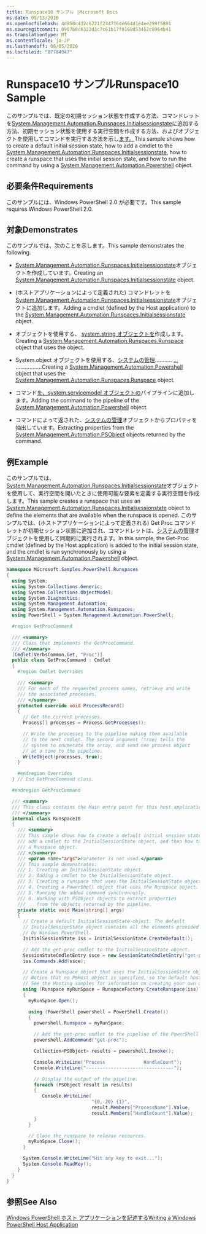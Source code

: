 ```yaml
---
title: Runspace10 サンプル |Microsoft Docs
ms.date: 09/13/2016
ms.openlocfilehash: 4d858c432c6221f2347f6de664d1e4ee299f5801
ms.sourcegitcommit: 0907b8c6322d2c7c61b17f8168d53452c8964b41
ms.translationtype: MT
ms.contentlocale: ja-JP
ms.lasthandoff: 08/05/2020
ms.locfileid: "87784947"
---
```

# <a name="runspace10-sample"></a><span data-ttu-id="16872-102">Runspace10 サンプル</span><span class="sxs-lookup"><span data-stu-id="16872-102">Runspace10 Sample</span></span>

<span data-ttu-id="16872-103">このサンプルでは、既定の初期セッション状態を作成する方法、コマンドレットを[System.Management.Automation.Runspaces.Initialsessionstate](/dotnet/api/System.Management.Automation.Runspaces.InitialSessionState)に追加する方法、初期セッション状態を使用する実行空間を作成する方法、およびオブジェクトを使用してコマンドを実行する方法を示し[ます。](/dotnet/api/system.management.automation.powershell)</span><span class="sxs-lookup"><span data-stu-id="16872-103">This sample shows how to create a default initial session state, how to add a cmdlet to the [System.Management.Automation.Runspaces.Initialsessionstate](/dotnet/api/System.Management.Automation.Runspaces.InitialSessionState), how to create a runspace that uses the initial session state, and how to run the command by using a [System.Management.Automation.Powershell](/dotnet/api/system.management.automation.powershell) object.</span></span>

## <a name="requirements"></a><span data-ttu-id="16872-104">必要条件</span><span class="sxs-lookup"><span data-stu-id="16872-104">Requirements</span></span>

<span data-ttu-id="16872-105">このサンプルには、Windows PowerShell 2.0 が必要です。</span><span class="sxs-lookup"><span data-stu-id="16872-105">This sample requires Windows PowerShell 2.0.</span></span>

## <a name="demonstrates"></a><span data-ttu-id="16872-106">対象</span><span class="sxs-lookup"><span data-stu-id="16872-106">Demonstrates</span></span>

<span data-ttu-id="16872-107">このサンプルでは、次のことを示します。</span><span class="sxs-lookup"><span data-stu-id="16872-107">This sample demonstrates the following.</span></span>

- <span data-ttu-id="16872-108">[System.Management.Automation.Runspaces.Initialsessionstate](/dotnet/api/System.Management.Automation.Runspaces.InitialSessionState)オブジェクトを作成しています。</span><span class="sxs-lookup"><span data-stu-id="16872-108">Creating an [System.Management.Automation.Runspaces.Initialsessionstate](/dotnet/api/System.Management.Automation.Runspaces.InitialSessionState) object.</span></span>

- <span data-ttu-id="16872-109">(ホストアプリケーションによって定義された) コマンドレットを[System.Management.Automation.Runspaces.Initialsessionstate](/dotnet/api/System.Management.Automation.Runspaces.InitialSessionState)オブジェクトに追加します。</span><span class="sxs-lookup"><span data-stu-id="16872-109">Adding a cmdlet (defined by the Host application) to the [System.Management.Automation.Runspaces.Initialsessionstate](/dotnet/api/System.Management.Automation.Runspaces.InitialSessionState) object.</span></span>

- <span data-ttu-id="16872-110">オブジェクトを使用する、 [system.string オブジェクトを](/dotnet/api/System.Management.Automation.Runspaces.Runspace)作成します。</span><span class="sxs-lookup"><span data-stu-id="16872-110">Creating a [System.Management.Automation.Runspaces.Runspace](/dotnet/api/System.Management.Automation.Runspaces.Runspace) object that uses the object.</span></span>

- <span data-ttu-id="16872-111">System.object オブジェクトを使用する、[システムの管理](/dotnet/api/system.management.automation.powershell)........... [...](/dotnet/api/System.Management.Automation.Runspaces.Runspace) .................</span><span class="sxs-lookup"><span data-stu-id="16872-111">Creating a [System.Management.Automation.Powershell](/dotnet/api/system.management.automation.powershell) object that uses the [System.Management.Automation.Runspaces.Runspace](/dotnet/api/System.Management.Automation.Runspaces.Runspace) object.</span></span>

- <span data-ttu-id="16872-112">コマンド[を、system.servicemodel オブジェクトの](/dotnet/api/system.management.automation.powershell)パイプラインに追加します。</span><span class="sxs-lookup"><span data-stu-id="16872-112">Adding the command to the pipeline of the [System.Management.Automation.Powershell](/dotnet/api/system.management.automation.powershell) object.</span></span>

- <span data-ttu-id="16872-113">コマンドによって返された、[システムの管理](/dotnet/api/System.Management.Automation.PSObject)オブジェクトからプロパティを抽出しています。</span><span class="sxs-lookup"><span data-stu-id="16872-113">Extracting properties from the [System.Management.Automation.PSObject](/dotnet/api/System.Management.Automation.PSObject) objects returned by the command.</span></span>

## <a name="example"></a><span data-ttu-id="16872-114">例</span><span class="sxs-lookup"><span data-stu-id="16872-114">Example</span></span>

<span data-ttu-id="16872-115">このサンプルでは、 [System.Management.Automation.Runspaces.Initialsessionstate](/dotnet/api/System.Management.Automation.Runspaces.InitialSessionState)オブジェクトを使用して、実行空間を開いたときに使用可能な要素を定義する実行空間を作成します。</span><span class="sxs-lookup"><span data-stu-id="16872-115">This sample creates a runspace that uses an [System.Management.Automation.Runspaces.Initialsessionstate](/dotnet/api/System.Management.Automation.Runspaces.InitialSessionState) object to define the elements that are available when the runspace is opened.</span></span> <span data-ttu-id="16872-116">このサンプルでは、(ホストアプリケーションによって定義される) Get Proc コマンドレットが初期セッション状態に追加され、コマンドレットは、[システムの管理](/dotnet/api/system.management.automation.powershell)オブジェクトを使用して同期的に実行されます。</span><span class="sxs-lookup"><span data-stu-id="16872-116">In this sample, the Get-Proc cmdlet (defined by the Host application) is added to the initial session state, and the cmdlet is run synchronously by using a [System.Management.Automation.Powershell](/dotnet/api/system.management.automation.powershell) object.</span></span>

```csharp
namespace Microsoft.Samples.PowerShell.Runspaces
{
  using System;
  using System.Collections.Generic;
  using System.Collections.ObjectModel;
  using System.Diagnostics;
  using System.Management.Automation;
  using System.Management.Automation.Runspaces;
  using PowerShell = System.Management.Automation.PowerShell;

  #region GetProcCommand

  /// <summary>
  /// Class that implements the GetProcCommand.
  /// </summary>
  [Cmdlet(VerbsCommon.Get, "Proc")]
  public class GetProcCommand : Cmdlet
  {
    #region Cmdlet Overrides

    /// <summary>
    /// For each of the requested process names, retrieve and write
    /// the associated processes.
    /// </summary>
    protected override void ProcessRecord()
    {
      // Get the current processes.
      Process[] processes = Process.GetProcesses();

      // Write the processes to the pipeline making them available
      // to the next cmdlet. The second argument (true) tells the
      // system to enumerate the array, and send one process object
      // at a time to the pipeline.
      WriteObject(processes, true);
    }

    #endregion Overrides
  } // End GetProcCommand class.

  #endregion GetProcCommand

  /// <summary>
  /// This class contains the Main entry point for this host application.
  /// </summary>
  internal class Runspace10
  {
    /// <summary>
    /// This sample shows how to create a default initial session state, how to add
    /// add a cmdlet to the InitialSessionState object, and then how to create
    /// a Runspace object.
    /// </summary>
    /// <param name="args">Parameter is not used.</param>
    /// This sample demonstrates:
    /// 1. Creating an InitialSessionState object.
    /// 2. Adding a cmdlet to the InitialSessionState object.
    /// 3. Creating a runspace that uses the InitialSessionState object.
    /// 4. Creating a PowerShell object that uses the Runspace object.
    /// 5. Running the added command synchronously.
    /// 6. Working with PSObject objects to extract properties
    ///    from the objects returned by the pipeline.
    private static void Main(string[] args)
    {
      // Create a default InitialSessionState object. The default
      // InitialSessionState object contains all the elements provided
      // by Windows PowerShell.
      InitialSessionState iss = InitialSessionState.CreateDefault();

      // Add the get-proc cmdlet to the InitialSessionState object.
      SessionStateCmdletEntry ssce = new SessionStateCmdletEntry("get-proc", typeof(GetProcCommand), null);
      iss.Commands.Add(ssce);

      // Create a Runspace object that uses the InitialSessionState object.
      // Notice that no PSHost object is specified, so the default host is used.
      // See the Hosting samples for information on creating your own custom host.
      using (Runspace myRunSpace = RunspaceFactory.CreateRunspace(iss))
      {
        myRunSpace.Open();

        using (PowerShell powershell = PowerShell.Create())
        {
          powershell.Runspace = myRunSpace;

          // Add the get-proc cmdlet to the pipeline of the PowerShell object.
          powershell.AddCommand("get-proc");

          Collection<PSObject> results = powershell.Invoke();

          Console.WriteLine("Process              HandleCount");
          Console.WriteLine("--------------------------------");

          // Display the output of the pipeline.
          foreach (PSObject result in results)
          {
             Console.WriteLine(
                               "{0,-20} {1}",
                               result.Members["ProcessName"].Value,
                               result.Members["HandleCount"].Value);
          }
        }

        // Close the runspace to release resources.
        myRunSpace.Close();
      }

      System.Console.WriteLine("Hit any key to exit...");
      System.Console.ReadKey();
    }
  }
}
```

## <a name="see-also"></a><span data-ttu-id="16872-117">参照</span><span class="sxs-lookup"><span data-stu-id="16872-117">See Also</span></span>

[<span data-ttu-id="16872-118">Windows PowerShell ホスト アプリケーションを記述する</span><span class="sxs-lookup"><span data-stu-id="16872-118">Writing a Windows PowerShell Host Application</span></span>](./writing-a-windows-powershell-host-application.md)
